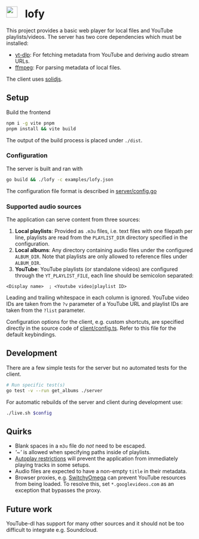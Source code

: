 # <img width=30px height=30px src="https://i.imgur.com/4OCZymB.png">&nbsp;&nbsp; lofy
This project provides a basic web player for local files and YouTube playlists/videos.
The server has two core dependencies which must be installed:
* [yt-dlp](https://github.com/yt-dlp/yt-dlp): For fetching metadata from YouTube and deriving audio stream URLs.
* [ffmpeg](https://ffmpeg.org/): For parsing metadata of local files.

The client uses [solidjs](https://www.solidjs.com/).

## Setup
Build the frontend
```bash
npm i -g vite pnpm
pnpm install && vite build
```
The output of the build process is placed under `./dist`.

### Configuration
The server is built and ran with
```bash
go build && ./lofy -c examples/lofy.json
```
The configuration file format is described in [server/config.go](
/server/config.go)

### Supported audio sources
The application can serve content from three sources:

1. __Local playlists__: Provided as `.m3u` files, i.e. text files with one filepath per line, playlists are read from the `PLAYLIST_DIR` directory specified in the configuration.
2. __Local albums__: Any directory containing audio files under the configured `ALBUM_DIR`. Note that playlists are only allowed to reference files under `ALBUM_DIR`.
3. __YouTube__: YouTube playlists (or standalone videos) are configured through the `YT_PLAYLIST_FILE`, each line should be semicolon separated:
```
<Display name>  ; <Youtube video|playlist ID>
```

Leading and trailing whitespace in each column is ignored. YouTube video IDs
are taken from the `?v` parameter of a YouTube URL and playlist
IDs are taken from the `?list` parameter.

Configuration options for the client, e.g. custom shortcuts, are specified
directly in the source code of [client/config.ts](/client/config.ts).
Refer to this file for the default keybindings.

## Development
There are a few simple tests for the server but no automated tests for the
client.
```bash
# Run specific test(s)
go test -v --run get_albums ./server
```
For automatic rebuilds of the server and client during development use:
```bash
./live.sh $config
```
## Quirks
* Blank spaces in a `m3u` file do _not_ need to be escaped.
* _'~'_ is allowed when specifying paths inside of playlists.
* [Autoplay restrictions](https://developer.mozilla.org/en-US/docs/Web/Media/Autoplay_guide#autoplay_availability) will prevent the application from immediately playing tracks in some setups.
* Audio files are expected to have a non-empty `title` in their metadata.
* Browser proxies, e.g. [SwitchyOmega](https://github.com/FelisCatus/SwitchyOmega) can prevent YouTube resources from being loaded. To resolve this, set `*.googlevideos.com` as an exception that bypasses the proxy.

## Future work
YouTube-dl has support for many other sources and it should not be too difficult
to integrate e.g. Soundcloud.

